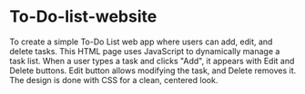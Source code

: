 # To-Do-list-website
To create a simple To-Do List web app where users can add, edit, and delete tasks. This HTML page uses JavaScript to dynamically manage a task list. When a user types a task and clicks "Add", it appears with Edit and Delete buttons. Edit button allows modifying the task, and Delete removes it. The design is done with CSS for a clean, centered look.
